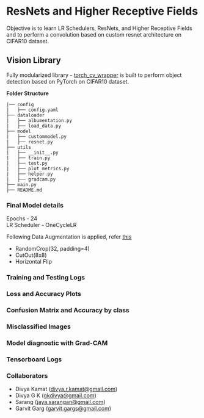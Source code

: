 # ResNets and Higher Receptive Fields

Objective is to learn LR Schedulers, ResNets, and Higher Receptive Fields and to perform a convolution based on custom resnet architecture on CIFAR10 dataset. 


## Vision Library
Fully modularized library - [torch_cv_wrapper](https://github.com/gkdivya/torch_cv_wrapper) is built to perform object detection based on PyTorch on CIFAR10 dataset.

**Folder Structure**

    |── config
    |   ├── config.yaml    
    ├── dataloader  
    |   ├── albumentation.py 
    |   ├── load_data.py
    ├── model  
    |   ├── custommodel.py 
    |   ├── resnet.py
    ├── utils  
    |   ├── __init__.py 
    |   ├── train.py 
    |   ├── test.py 
    |   ├── plot_metrics.py 
    |   ├── helper.py 
    |   ├── gradcam.py 
    ├── main.py     
    ├── README.md  

### Final Model details

Epochs - 24 <br>
LR Scheduler - OneCycleLR

Following Data Augmentation is applied, refer [this](https://github.com/gkdivya/torch_cv_wrapper/blob/main/dataloader/albumentation.py) 
- RandomCrop(32, padding=4)
- CutOut(8x8)
- Horizontal Flip


### Training and Testing Logs

    

### Loss and Accuracy Plots




### Confusion Matrix and Accuracy by class





### Misclassified Images



### Model diagnostic with Grad-CAM


### Tensorboard Logs


### Collaborators

- Divya Kamat (divya.r.kamat@gmail.com)
- Divya G K (gkdivya@gmail.com)
- Sarang (jaya.sarangan@gmail.com)
- Garvit Garg (garvit.gargs@gmail.com)



